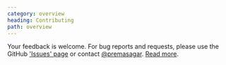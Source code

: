 ```yaml
---
category: overview
heading: Contributing
path: overview
---
```



Your feedback is welcome. For bug reports and requests, please use the GitHub ['Issues' page][issues] or contact [@premasagar][prem-twitter]. [Read more](/misc/#Contributing).


<!-- Testcard -->
<div id="testcard">
    <script>
        document.addEventListener('DOMContentLoaded', function(){
            _site.testcard('#testcard');
        }, false);
    </script>
</div>


[api]: /api/
[slides]: http://slides.pablojs.com
[resources]: /resources/
[issues]: https://github.com/premasagar/pablo/issues
[prem-twitter]: https://twitter.com/premasagar
[jquery]: http://jquery.com
[_]: http://underscorejs.org
[backbone]: http://backbonejs.org
[raphael]: http://raphaeljs.com
[d3]: http://d3js.com
[resources]: /resources/
